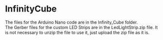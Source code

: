# InfinityCube
The files for the Arduino Nano code are in the Infinity_Cube folder.<br>
The Gerber files for the custom LED Strips are in the LedLightStrip.zip file. It is not necessary to unzip the file to use it, just upload the zip file as it is.
